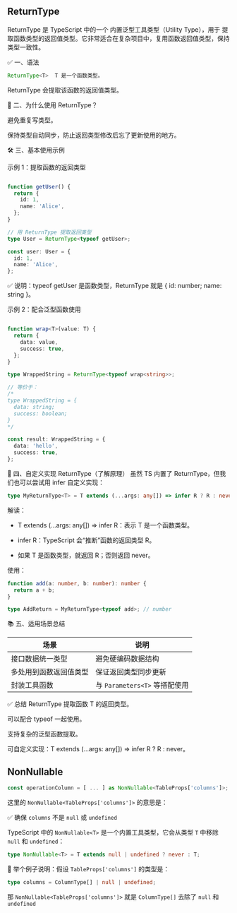 ## ReturnType

ReturnType<T> 是 TypeScript 中的一个 内置泛型工具类型（Utility Type），用于 提取函数类型的返回值类型。它非常适合在复杂项目中，复用函数返回值类型，保持类型一致性。

✅ 一、语法

```ts
ReturnType<T>  T 是一个函数类型。
```

ReturnType<T> 会提取该函数的返回值类型。

🧠 二、为什么使用 ReturnType？

避免重复写类型。

保持类型自动同步，防止返回类型修改后忘了更新使用的地方。

🛠️ 三、基本使用示例

示例 1：提取函数的返回类型

```ts

function getUser() {
  return {
    id: 1,
    name: 'Alice',
  };
}

// 用 ReturnType 提取返回类型
type User = ReturnType<typeof getUser>;

const user: User = {
  id: 1,
  name: 'Alice',
};
```

✅ 说明：typeof getUser 是函数类型，ReturnType<typeof getUser> 就是 { id: number; name: string }。

示例 2：配合泛型函数使用

```ts

function wrap<T>(value: T) {
  return {
    data: value,
    success: true,
  };
}

type WrappedString = ReturnType<typeof wrap<string>>;

// 等价于：
/*
type WrappedString = {
  data: string;
  success: boolean;
}
*/

const result: WrappedString = {
  data: 'hello',
  success: true,
};
```

🧪 四、自定义实现 ReturnType（了解原理）
虽然 TS 内置了 ReturnType，但我们也可以尝试用 infer 自定义实现：

```ts
type MyReturnType<T> = T extends (...args: any[]) => infer R ? R : never;
```

解读：
- T extends (...args: any[]) => infer R：表示 T 是一个函数类型。

- infer R：TypeScript 会“推断”函数的返回类型 R。

- 如果 T 是函数类型，就返回 R；否则返回 never。

使用：

```ts
function add(a: number, b: number): number {
  return a + b;
}

type AddReturn = MyReturnType<typeof add>; // number
```

📚 五、适用场景总结

| 场景          | 说明                      |
| ----------- | ----------------------- |
| 接口数据统一类型    | 避免硬编码数据结构               |
| 多处用到函数返回值类型 | 保证返回类型同步更新              |
| 封装工具函数      | 与 `Parameters<T>` 等搭配使用 |



✅ 总结
ReturnType<T> 提取函数 T 的返回类型。

可以配合 typeof 一起使用。

支持复杂的泛型函数提取。

可自定义实现：T extends (...args: any[]) => infer R ? R : never。


## NonNullable


```ts
const operationColumn = [ ... ] as NonNullable<TableProps['columns']>;
```

这里的 `NonNullable<TableProps['columns']>` 的意思是：

✅ 确保 `columns` 不是 `null` 或 `undefined`

TypeScript 中的 `NonNullable<T>` 是一个内置工具类型，它会从类型 `T` 中移除 `null` 和 `undefined`：


```ts
type NonNullable<T> = T extends null | undefined ? never : T;
```

🧠 举个例子说明：假设 `TableProps['columns']` 的类型是：

```ts
type columns = ColumnType[] | null | undefined;
```


那 `NonNullable<TableProps['columns']>` 就是 `ColumnType[]` 去除了 `null` 和 `undefined`


